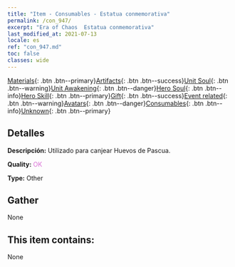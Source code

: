 ```yaml
---
title: "Item - Consumables - Estatua conmemorativa"
permalink: /con_947/
excerpt: "Era of Chaos  Estatua conmemorativa"
last_modified_at: 2021-07-13
locale: es
ref: "con_947.md"
toc: false
classes: wide
---
```

 [Materials](/ItemsES/){: .btn .btn--primary}[Artifacts](/ItemsES/Artifacts/){: .btn .btn--success}[Unit Soul](/ItemsES/UnitSoul/){: .btn .btn--warning}[Unit Awakening](/ItemsES/UnitAwakening/){: .btn .btn--danger}[Hero Soul](/ItemsES/HeroSoul/){: .btn .btn--info}[Hero Skill](/ItemsES/HeroSkill/){: .btn .btn--primary}[Gift](/ItemsES/Gift/){: .btn .btn--success}[Event related](/ItemsES/Events/){: .btn .btn--warning}[Avatars](/ItemsES/Avatars/){: .btn .btn--danger}[Consumables](/ItemsES/Consumables/){: .btn .btn--info}[Unknown](/ItemsES/Unknown/){: .btn .btn--primary}

## Detalles
 **Descripción:** Utilizado para canjear Huevos de Pascua.

 **Quality:** <span style="color: #DA70D6">OK</span>

 **Type:** Other

## Gather

  None

## This item contains:

  None

